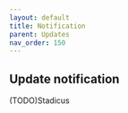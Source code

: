 ```yaml
---
layout: default
title: Notification
parent: Updates
nav_order: 150
---
```

## Update notification

(TODO)Stadicus
